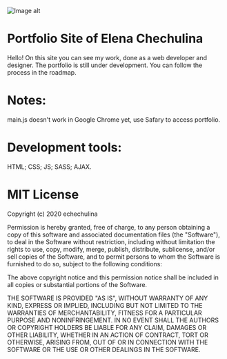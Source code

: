 ![Image alt](https://github.com/{echechulina}/{Chechulina_E_FIP}/raw/{dev.eln.gallery}/{images}/logo.png)

# Portfolio Site of Elena Chechulina 
Hello! On this site you can see my work, done as a web developer and designer. The portfolio is still under development. You can follow the process in the roadmap.

# Notes:
main.js doesn't work in Google Chrome yet, use Safary to access portfolio.

# Development tools:
HTML;
CSS;
JS;
SASS;
AJAX.

# MIT License

Copyright (c) 2020 echechulina

Permission is hereby granted, free of charge, to any person obtaining a copy
of this software and associated documentation files (the "Software"), to deal
in the Software without restriction, including without limitation the rights
to use, copy, modify, merge, publish, distribute, sublicense, and/or sell
copies of the Software, and to permit persons to whom the Software is
furnished to do so, subject to the following conditions:

The above copyright notice and this permission notice shall be included in all
copies or substantial portions of the Software.

THE SOFTWARE IS PROVIDED "AS IS", WITHOUT WARRANTY OF ANY KIND, EXPRESS OR
IMPLIED, INCLUDING BUT NOT LIMITED TO THE WARRANTIES OF MERCHANTABILITY,
FITNESS FOR A PARTICULAR PURPOSE AND NONINFRINGEMENT. IN NO EVENT SHALL THE
AUTHORS OR COPYRIGHT HOLDERS BE LIABLE FOR ANY CLAIM, DAMAGES OR OTHER
LIABILITY, WHETHER IN AN ACTION OF CONTRACT, TORT OR OTHERWISE, ARISING FROM,
OUT OF OR IN CONNECTION WITH THE SOFTWARE OR THE USE OR OTHER DEALINGS IN THE
SOFTWARE.


